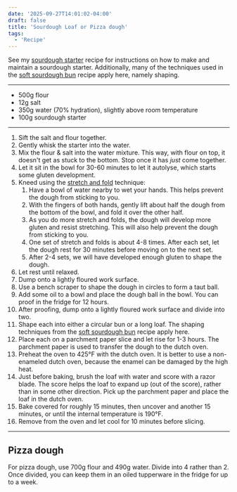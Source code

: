 ```yaml
---
date: '2025-09-27T14:01:02-04:00'
draft: false
title: 'Sourdough Loaf or Pizza dough'
tags:
  - 'Recipe'
---
```


See my [sourdough starter](/blog/recipes/sourdough_starter/) recipe for 
instructions on how to make and maintain a sourdough starter. Additionally,
many of the techniques used in the [soft sourdough bun](/blog/recipes/soft_sourdough_bun/)
recipe apply here, namely shaping.

---

* 500g flour
* 12g salt
* 350g water (70% hydration), slightly above room temperature
* 100g sourdough starter

---

1. Sift the salt and flour together.
2. Gently whisk the starter into the water.
3. Mix the flour & salt into the water mixture. This way, with flour on top, it 
doesn't get as stuck to the bottom. Stop once it has _just_ come together.
4. Let it sit in the bowl for 30-60 minutes to let it autolyse, which starts 
some gluten development.
5. Kneed using the [stretch and fold](https://www.youtube.com/watch?v=mwtTZK7_t08) technique:
   1. Have a bowl of water nearby to wet your hands. This helps prevent the 
   dough from sticking to you.
   2. With the fingers of both hands, gently lift about half the dough from the 
   bottom of the bowl, and fold it over the other half.
   3. As you do more stretch and folds, the dough will develop more gluten and 
   resist stretching. This will also help prevent the dough from sticking to you.
   4. One set of stretch and folds is about 4-8 times. After each set, let the 
   dough rest for 30 minutes before moving on to the next set.
   5. After 2-4 sets, we will have developed enough gluten to shape the dough.
6. Let rest until relaxed. 
7. Dump onto a lightly floured work surface. 
8. Use a bench scraper to shape the dough in circles to form a taut ball.
9. Add some oil to a bowl and place the dough ball in the bowl. You can proof in 
the fridge for 12 hours.
10. After proofing, dump onto a lightly floured work surface and divide into two.
11. Shape each into either a circular bun or a long loaf. The shaping techniques 
from the [soft sourdough bun](/blog/recipes/soft_sourdough_bun/) recipe apply here. 
12. Place each on a parchment paper slice and let rise for 1-3 hours. The 
parchment paper is used to transfer the dough to the dutch oven.
13. Preheat the oven to 425°F with the dutch oven. It is better to use a 
non-enameled dutch oven, because the enamel can be damaged by the high heat.
14. Just before baking, brush the loaf with water and score with a razor blade.
The score helps the loaf to expand up (out of the score), rather than in some 
other direction. Pick up the parchment paper and place the loaf in the dutch oven.
15. Bake covered for roughly 15 minutes, then uncover and another 15 minutes, or 
until the internal temperature is 190°F.
16. Remove from the oven and let cool for 10 minutes before slicing.

---

## Pizza dough

For pizza dough, use 700g flour and 490g water. Divide into 4 rather than 2. 
Once divided, you can keep them in an oiled tupperware in the fridge for up to
a week.
